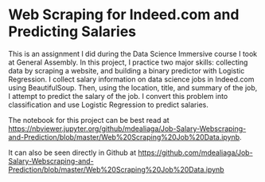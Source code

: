 # Web Scraping for Indeed.com and Predicting Salaries

This is an assignment I did during the Data Science Immersive course I took at General Assembly. In this project, I practice two major skills: collecting data by scraping a website, and building a binary predictor with Logistic Regression.
I collect salary information on data science jobs in Indeed.com using BeautifulSoup. Then, using the location, title, and summary of the job, I attempt to predict the salary of the job. I convert this problem into classification and use Logistic Regression to predict salaries.

The notebook for this project can be best read at https://nbviewer.jupyter.org/github/mdealiaga/Job-Salary-Webscraping-and-Prediction/blob/master/Web%20Scraping%20Job%20Data.ipynb.

It can also be seen directly in Github at https://github.com/mdealiaga/Job-Salary-Webscraping-and-Prediction/blob/master/Web%20Scraping%20Job%20Data.ipynb
